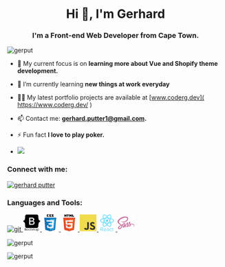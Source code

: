 <h1 align="center">Hi 👋, I'm Gerhard</h1>
<h3 align="center">I'm a Front-end Web Developer from Cape Town.</h3>

<p align="left"> <img src="https://komarev.com/ghpvc/?username=gerput&label=Profile%20views&color=0e75b6&style=flat" alt="gerput" /> </p>

- 🔭 My current focus is on **learning more about Vue and Shopify theme development.**

- 🌱 I’m currently learning **new things at work everyday**

- 👨‍💻 My latest portfolio projects are available at [www.coderg.dev]( https://www.coderg.dev/ )

- 📫 Contact me: **gerhard.putter1@gmail.com.**

- ⚡ Fun fact **I love to play poker.**

- **<img src="https://www.codewars.com/users/GerPut/badges/large"/>**

<h3 align="left">Connect with me:</h3>
<p align="left">
<a href="https://www.linkedin.com/in/gerhard-putter/" target="blank"><img align="center" src="https://raw.githubusercontent.com/rahuldkjain/github-profile-readme-generator/master/src/images/icons/Social/linked-in-alt.svg" alt="gerhard putter" height="30" width="40" /></a>
</p>

<h3 align="left">Languages and Tools:</h3>
<p align="left"><a href="https://git-scm.com/" target="_blank"> <img src="https://www.vectorlogo.zone/logos/git-scm/git-scm-icon.svg" alt="git" width="40" height="40"/> </a> <a href="https://getbootstrap.com" target="_blank"> <img src="https://raw.githubusercontent.com/devicons/devicon/master/icons/bootstrap/bootstrap-plain-wordmark.svg" alt="bootstrap" width="40" height="40"/> </a> <a href="https://www.w3schools.com/css/" target="_blank"> <img src="https://raw.githubusercontent.com/devicons/devicon/master/icons/css3/css3-original-wordmark.svg" alt="css3" width="40" height="40"/> </a>  <a href="https://www.w3.org/html/" target="_blank"> <img src="https://raw.githubusercontent.com/devicons/devicon/master/icons/html5/html5-original-wordmark.svg" alt="html5" width="40" height="40"/> </a> <a href="https://developer.mozilla.org/en-US/docs/Web/JavaScript" target="_blank"> <img src="https://raw.githubusercontent.com/devicons/devicon/master/icons/javascript/javascript-original.svg" alt="javascript" width="40" height="40"/> </a> <a href="https://nextjs.org/" target="_blank"> </a> <a href="https://reactjs.org/" target="_blank"> <img src="https://raw.githubusercontent.com/devicons/devicon/master/icons/react/react-original-wordmark.svg" alt="react" width="40" height="40"/> </a> <a href="https://sass-lang.com" target="_blank"> <img src="https://raw.githubusercontent.com/devicons/devicon/master/icons/sass/sass-original.svg" alt="sass" width="40" height="40"/> </a> </p>

<p><img align="center" src="https://github-readme-streak-stats.herokuapp.com/?user=gerput&" alt="gerput" /></p>



<p><img align="left" src="https://github-readme-stats.vercel.app/api/top-langs?username=gerput&show_icons=true&locale=en&layout=compact" alt="gerput" /></p>


